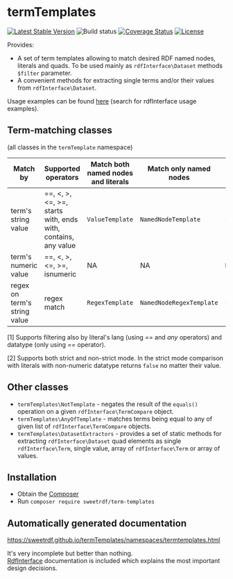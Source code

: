 # termTemplates

[![Latest Stable Version](https://poser.pugx.org/sweetrdf/term-templates/v/stable)](https://packagist.org/packages/sweetrdf/term-templates)
![Build status](https://github.com/sweetrdf/termTemplates/workflows/phpunit/badge.svg?branch=master)
[![Coverage Status](https://coveralls.io/repos/github/sweetrdf/termTemplates/badge.svg?branch=master)](https://coveralls.io/github/sweetrdf/termTemplates?branch=master)
[![License](https://poser.pugx.org/sweetrdf/term-templates/license)](https://packagist.org/packages/sweetrdf/term-templates)

Provides:

* A set of term templates allowing to match desired RDF named nodes, literals and quads.
  To be used mainly as `rdfInterface\Dataset` methods `$filter` parameter.
* A convenient methods for extracting single terms and/or their values from `rdfInterface\Dataset`.

Usage examples can be found [here](https://github.com/sweetrdf/rdfInterface/blob/master/EasyRdfReadme.md) (search for rdfInterface usage examples).

## Term-matching classes

(all classes in the `termTemplate` namespace)

| Match by                     | Supported operators         | Match both named nodes and literals | Match only named nodes   | Match only literals    | Remarks |
|------------------------------|-----------------------------|-------------------------------------|--------------------------|------------------------|---------|
| term's string value          | ==, <, >, <=, >=, starts with, ends with, contains, any value | `ValueTemplate` | `NamedNodeTemplate` | `LiteralTemplate` [1] | |
| term's numeric value         | ==, <, >, <=, >=, isnumeric | NA                                  | NA                       | `NumericTemplate`      | [2]     |
| regex on term's string value | regex match                 | `RegexTemplate`                     | `NamedNodeRegexTemplate` | `LiteralRegexTemplate` |         |

[1] Supports filtering also by literal's lang (using *==* and *any* operators) and datatype (only using *==* operator).

[2] Supports both strict and non-strict mode. In the strict mode comparison with literals with non-numeric datatype returns `false` no matter their value.

## Other classes

* `termTemplates\NotTemplate` - negates the result of the `equals()` operation on a given `rdfInterface\TermCompare` object.
* `termTemplates\AnyOfTemplate` - matches terms being equal to any of given list of `rdfInterface\TermCompare` objects.
* `termTemplates\DatasetExtractors` - provides a set of static methods for extracting `rdfInterface\Dataset` quad elements
  as single `rdfInterface\Term`, single value, array of `rdfInterface\Term` or array of values.  

## Installation

* Obtain the [Composer](https://getcomposer.org)
* Run `composer require sweetrdf/term-templates`

## Automatically generated documentation

https://sweetrdf.github.io/termTemplates/namespaces/termtemplates.html

It's very incomplete but better than nothing.\
[RdfInterface](https://github.com/sweetrdf/rdfInterface/) documentation is included which explains the most important design decisions.
